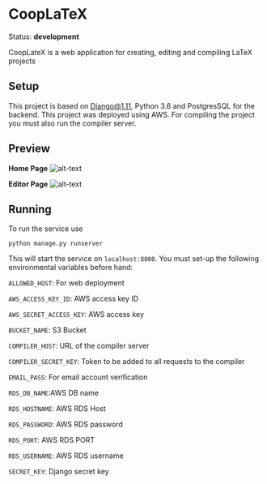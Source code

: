 # CoopLaTeX

Status: <strong>development</strong>

CoopLateX is a web application for creating, editing and compiling LaTeX projects


## Setup

This project is based on Django@1.11, Python 3.6 and PostgresSQL for the backend. This project was deployed using AWS.
For compiling the project you must also run the compiler server.

## Preview
__Home Page__
![alt-text](https://user-images.githubusercontent.com/10977025/35212378-cfe521a8-ff51-11e7-9b44-f84fa7fbf543.PNG)

__Editor Page__
![alt-text](https://user-images.githubusercontent.com/10977025/35212376-cfc96120-ff51-11e7-90f5-ae0da2aba3e8.PNG)

## Running

To run the service use

```
python manage.py runserver
```
 This will start the service on `localhost:8000`. You must set-up the following
 environmental variables before hand:
 
`ALLOWED_HOST`: For web deployment

`AWS_ACCESS_KEY_ID`: AWS access key ID

`AWS_SECRET_ACCESS_KEY`: AWS access key

`BUCKET_NAME`: S3 Bucket

`COMPILER_HOST`: URL of the compiler server

`COMPILER_SECRET_KEY`: Token to be added to all requests to the compiler

`EMAIL_PASS`: For email account verification

`RDS_DB_NAME`:AWS DB name

`RDS_HOSTNAME`: AWS RDS Host

`RDS_PASSWORD`: AWS RDS password

`RDS_PORT`: AWS RDS PORT

`RDS_USERNAME`: AWS RDS username

`SECRET_KEY`: Django secret key
